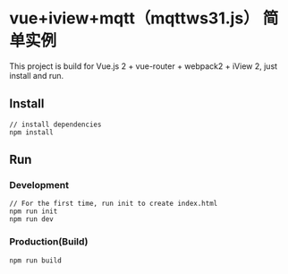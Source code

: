 # vue+iview+mqtt（mqttws31.js） 简单实例

This project is build for Vue.js 2 + vue-router + webpack2 + iView 2, just install and run.

## Install
```bush
// install dependencies
npm install
```
## Run
### Development
```bush
// For the first time, run init to create index.html
npm run init
npm run dev
```
### Production(Build)
```bush
npm run build
```

